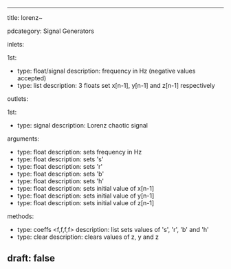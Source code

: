 --- 


title: lorenz~

pdcategory: Signal Generators

inlets:

  1st:
  - type: float/signal
    description: frequency in Hz (negative values accepted)
  - type: list
    description: 3 floats set x[n-1], y[n-1] and z[n-1] respectively

outlets:

  1st:
  - type: signal
    description: Lorenz chaotic signal

arguments:
  - type: float
    description: sets frequency in Hz
  - type: float
    description: sets 's'
  - type: float
    description: sets 'r'
  - type: float
    description: sets 'b'
  - type: float
    description: sets 'h'
  - type: float
    description: sets initial value of x[n-1]
  - type: float
    description: sets initial value of y[n-1]
  - type: float
    description: sets initial value of z[n-1]

methods:
  - type: coeffs <f,f,f,f>
    description: list sets values of 's', 'r', 'b' and 'h'
  - type: clear
    description: clears values of z, y and z



draft: false
---